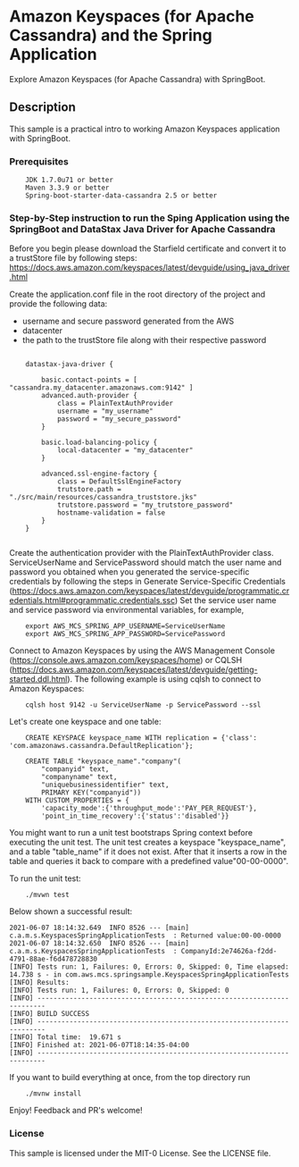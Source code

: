 # Amazon Keyspaces (for Apache Cassandra) and the Spring Application

Explore Amazon Keyspaces (for Apache Cassandra) with SpringBoot.
## Description 
This sample is a practical intro to working Amazon Keyspaces application with SpringBoot.

### Prerequisites
````
    JDK 1.7.0u71 or better
    Maven 3.3.9 or better
    Spring-boot-starter-data-cassandra 2.5 or better
````

### Step-by-Step instruction to run the Sping Application using the SpringBoot and DataStax Java Driver for Apache Cassandra 
Before you begin please download the Starfield certificate and convert it to a trustStore file by following steps: 
https://docs.aws.amazon.com/keyspaces/latest/devguide/using_java_driver.html

Create the application.conf file in the root directory of the project and provide the following data:
- username and secure password generated from the AWS
- datacenter
- the path to the trustStore file along with their respective password

```

    datastax-java-driver {
    
        basic.contact-points = [ "cassandra.my_datacenter.amazonaws.com:9142" ]
        advanced.auth-provider {
            class = PlainTextAuthProvider
            username = "my_username"
            password = "my_secure_password"
        }
    
        basic.load-balancing-policy {
            local-datacenter = "my_datacenter"
        }
    
        advanced.ssl-engine-factory {
            class = DefaultSslEngineFactory
            trutstore.path = "./src/main/resources/cassandra_truststore.jks"
            trutstore.password = "my_trutstore_password"
            hostname-validation = false
        }
    }
        
```

Create the authentication provider with the PlainTextAuthProvider class. ServiceUserName and ServicePassword should match 
the user name and password you obtained when you generated the service-specific credentials by following the steps in 
Generate Service-Specific Credentials 
(https://docs.aws.amazon.com/keyspaces/latest/devguide/programmatic.credentials.html#programmatic.credentials.ssc)
Set the service user name and service password via environmental variables, for example, 
``` 
    export AWS_MCS_SPRING_APP_USERNAME=ServiceUserName 
    export AWS_MCS_SPRING_APP_PASSWORD=ServicePassword 
```

Connect to Amazon Keyspaces by using the AWS Management Console (https://console.aws.amazon.com/keyspaces/home) or 
CQLSH (https://docs.aws.amazon.com/keyspaces/latest/devguide/getting-started.ddl.html).
The following example is using cqlsh to connect to Amazon Keyspaces:  
```
    cqlsh host 9142 -u ServiceUserName -p ServicePassword --ssl
```

Let's create one keyspace and one table:
````
    CREATE KEYSPACE keyspace_name WITH replication = {'class': 'com.amazonaws.cassandra.DefaultReplication'};
````

````
    CREATE TABLE "keyspace_name"."company"(
        "companyid" text,
        "companyname" text,
        "uniquebusinessidentifier" text,
        PRIMARY KEY("companyid"))
    WITH CUSTOM_PROPERTIES = {
        'capacity_mode':{'throughput_mode':'PAY_PER_REQUEST'},
        'point_in_time_recovery':{'status':'disabled'}}
````

You might want to run a unit test bootstraps Spring context before executing the unit test.
The unit test creates a keyspace "keyspace_name", and a table "table_name" if it does not exist.
After that it inserts a row in the table and queries it back to compare with a predefined value"00-00-0000".

To run the unit test: 

```
    ./mvwn test
```

Below shown a successful result:

```
2021-06-07 18:14:32.649  INFO 8526 --- [main] c.a.m.s.KeyspacesSpringApplicationTests  : Returned value:00-00-0000
2021-06-07 18:14:32.650  INFO 8526 --- [main] c.a.m.s.KeyspacesSpringApplicationTests  : CompanyId:2e74626a-f2dd-4791-88ae-f6d478728830
[INFO] Tests run: 1, Failures: 0, Errors: 0, Skipped: 0, Time elapsed: 14.738 s - in com.aws.mcs.springsample.KeyspacesSpringApplicationTests
[INFO] Results: 
[INFO] Tests run: 1, Failures: 0, Errors: 0, Skipped: 0
[INFO] ------------------------------------------------------------------------
[INFO] BUILD SUCCESS
[INFO] ------------------------------------------------------------------------
[INFO] Total time:  19.671 s
[INFO] Finished at: 2021-06-07T18:14:35-04:00
[INFO] ------------------------------------------------------------------------
```   

If you want to build everything at once, from the top directory run
```
    ./mvnw install
```

Enjoy! Feedback and PR's welcome!

### License

This sample is licensed under the MIT-0 License. See the LICENSE file.
